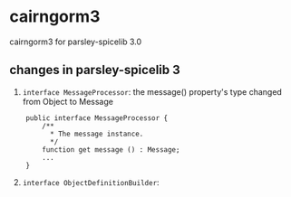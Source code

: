 cairngorm3
==========

cairngorm3 for parsley-spicelib 3.0


changes in parsley-spicelib 3
----------------------------------

1. `interface MessageProcessor`: the message() property's type changed from Object to Message
	
```
	public interface MessageProcessor {
		/**
	 	  * The message instance.
	 	  */
		function get message () : Message;
		...
	}
```

2. `interface ObjectDefinitionBuilder`:
